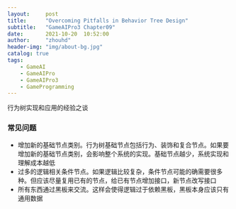 ```yaml
---
layout:     post
title:      "Overcoming Pitfalls in Behavior Tree Design"
subtitle:   "GameAIPro3 Chapter09"
date:       2021-10-20  10:52:00
author:     "zhouhd"
header-img: "img/about-bg.jpg"
catalog: true
tags:
    - GameAI
    - GameAIPro
    - GameAIPro3
    - GameProgramming
---
```


行为树实现和应用的经验之谈

### 常见问题
- 增加新的基础节点类别。行为树基础节点包括行为、装饰和复合节点。如果要增加新的基础节点类别，会影响整个系统的实现。基础节点越少，系统实现和理解成本越低
- 过多的逻辑相关条件节点。如果逻辑比较复杂，条件节点可能的确需要很多种。但应该尽量复用已有的节点，给已有节点增加接口，新节点改写接口
- 所有东西通过黑板来交流。这样会使得逻辑过于依赖黑板，黑板本身应该只有通用数据

